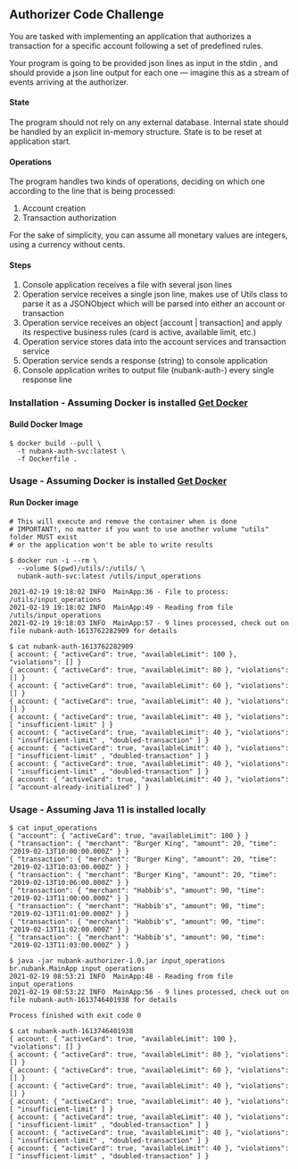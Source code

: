 ## Authorizer Code Challenge

You are tasked with implementing an application that authorizes a transaction for a specific account following a set of
predefined rules.

Your program is going to be provided json lines as input in the stdin , and should provide a json line output for each
one — imagine this as a stream of events arriving at the authorizer.

#### State
The program should not rely on any external database. Internal state should be handled by an explicit in-memory structure.
State is to be reset at application start.

#### Operations
The program handles two kinds of operations, deciding on which one according to the line that is being processed:
1. Account creation
2. Transaction authorization
   
For the sake of simplicity, you can assume all monetary values are integers, using a currency without cents.

#### Steps
1. Console application receives a file with several json lines
2. Operation service receives a single json line, makes use of Utils class to parse it as a JSONObject which will be parsed into either an account or transaction
3. Operation service receives an object [account | transaction] and apply its respective business rules (card is active, available limit, etc.)
4. Operation service stores data into the account services and transaction service
5. Operation service sends a response (string) to console application
6. Console application writes to output file (nubank-auth-<TIMESTAMP>) every single response line

### Installation - Assuming Docker is installed [Get Docker](https://docs.docker.com/get-docker/) 
#### Build Docker Image
```
$ docker build --pull \
  -t nubank-auth-svc:latest \
  -f Dockerfile .
```

### Usage - Assuming Docker is installed [Get Docker](https://docs.docker.com/get-docker/)
#### Run Docker image
```
# This will execute and remove the container when is done
# IMPORTANT!, no matter if you want to use another volume "utils" folder MUST exist
# or the application won't be able to write results

$ docker run -i --rm \
  --volume $(pwd)/utils/:/utils/ \
  nubank-auth-svc:latest /utils/input_operations

2021-02-19 19:18:02 INFO  MainApp:36 - File to process: /utils/input_operations
2021-02-19 19:18:02 INFO  MainApp:49 - Reading from file /utils/input_operations
2021-02-19 19:18:03 INFO  MainApp:57 - 9 lines processed, check out on file nubank-auth-1613762282909 for details
```



```
$ cat nubank-auth-1613762282909
{ account: { "activeCard": true, "availableLimit": 100 }, "violations": [] }
{ account: { "activeCard": true, "availableLimit": 80 }, "violations": [] }
{ account: { "activeCard": true, "availableLimit": 60 }, "violations": [] }
{ account: { "activeCard": true, "availableLimit": 40 }, "violations": [] }
{ account: { "activeCard": true, "availableLimit": 40 }, "violations": [ "insufficient-limit" ] }
{ account: { "activeCard": true, "availableLimit": 40 }, "violations": [ "insufficient-limit" , "doubled-transaction" ] }
{ account: { "activeCard": true, "availableLimit": 40 }, "violations": [ "insufficient-limit" , "doubled-transaction" ] }
{ account: { "activeCard": true, "availableLimit": 40 }, "violations": [ "insufficient-limit" , "doubled-transaction" ] }
{ account: { "activeCard": true, "availableLimit": 40 }, "violations": [ "account-already-initialized" ] }
```

### Usage - Assuming Java 11 is installed locally
```
$ cat input_operations 
{ "account": { "activeCard": true, "availableLimit": 100 } }
{ "transaction": { "merchant": "Burger King", "amount": 20, "time": "2019-02-13T10:00:00.000Z" } }
{ "transaction": { "merchant": "Burger King", "amount": 20, "time": "2019-02-13T10:03:00.000Z" } }
{ "transaction": { "merchant": "Burger King", "amount": 20, "time": "2019-02-13T10:06:00.000Z" } }
{ "transaction": { "merchant": "Habbib's", "amount": 90, "time": "2019-02-13T11:00:00.000Z" } }
{ "transaction": { "merchant": "Habbib's", "amount": 90, "time": "2019-02-13T11:01:00.000Z" } }
{ "transaction": { "merchant": "Habbib's", "amount": 90, "time": "2019-02-13T11:02:00.000Z" } }
{ "transaction": { "merchant": "Habbib's", "amount": 90, "time": "2019-02-13T11:03:00.000Z" } }
```

```
$ java -jar nubank-authorizer-1.0.jar input_operations
br.nubank.MainApp input_operations
2021-02-19 08:53:21 INFO  MainApp:48 - Reading from file input_operations
2021-02-19 08:53:22 INFO  MainApp:56 - 9 lines processed, check out on file nubank-auth-1613746401938 for details

Process finished with exit code 0

```
```
$ cat nubank-auth-1613746401938
{ account: { "activeCard": true, "availableLimit": 100 }, "violations": [] }
{ account: { "activeCard": true, "availableLimit": 80 }, "violations": [] }
{ account: { "activeCard": true, "availableLimit": 60 }, "violations": [] }
{ account: { "activeCard": true, "availableLimit": 40 }, "violations": [] }
{ account: { "activeCard": true, "availableLimit": 40 }, "violations": [ "insufficient-limit" ] }
{ account: { "activeCard": true, "availableLimit": 40 }, "violations": [ "insufficient-limit" , "doubled-transaction" ] }
{ account: { "activeCard": true, "availableLimit": 40 }, "violations": [ "insufficient-limit" , "doubled-transaction" ] }
{ account: { "activeCard": true, "availableLimit": 40 }, "violations": [ "insufficient-limit" , "doubled-transaction" ] }
```
